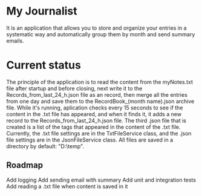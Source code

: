 # My Journalist
It is an application that allows you to store and organize your entries in a systematic way and automatically group them by month and send summary emails. 

# Current status
The principle of the application is to read the content from the myNotes.txt file after startup and before closing, next write it to the Records_from_last_24_h.json file as an record, then merge all the entries from one day and save them to the RecordBook_(month name).json archive file. While it's running, aplication checks every 15 seconds to see if the content in the .txt file has appeared, and when it finds it, it adds a new record to the Records_from_last_24_h.json file. The third .json file that is created is a list of the tags that appeared in the content of the .txt file.
Currently, the .txt file settings are in the TxtFileService class, and the .json file settings are in the JsonFileService class. All files are saved in a directory by default: "D:\temp".

## Roadmap
Add logging 
Add sending email with summary
Add unit and integration tests
Add reading a .txt file when content is saved in it

